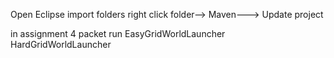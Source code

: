 ﻿Open Eclipse
import folders
right click folder--> Maven---> Update project

in assignment 4 packet run
EasyGridWorldLauncher
HardGridWorldLauncher